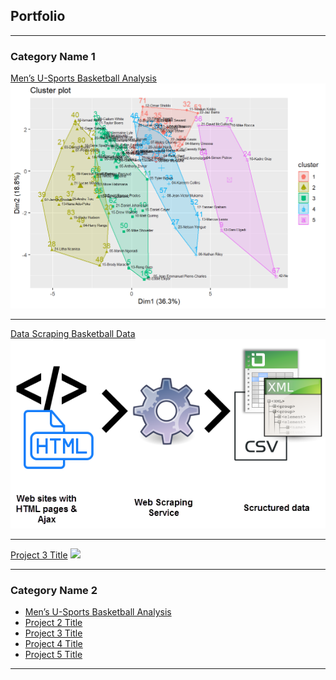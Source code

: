 ## Portfolio

---

### Category Name 1 

[Men’s U-Sports Basketball Analysis](https://michaelarman.github.io/basketball-analysis/_book/index.html)
<img src="images/unnamed-chunk-46-1.png?raw=true"/>

---
[Data Scraping Basketball Data](https://github.com/michaelarman/Python-Data-Scrape/blob/master/python%20data%20scrape.ipynb)
<img src="images/web-scraping-service.png?raw=true"/>

---
[Project 3 Title](http://example.com/)
<img src="images/dummy_thumbnail.jpg?raw=true"/>

---

### Category Name 2

- [Men’s U-Sports Basketball Analysis](https://michaelarman.github.io/basketball-analysis/_book/index.html)
- [Project 2 Title](http://example.com/)
- [Project 3 Title](http://example.com/)
- [Project 4 Title](http://example.com/)
- [Project 5 Title](http://example.com/)

---



